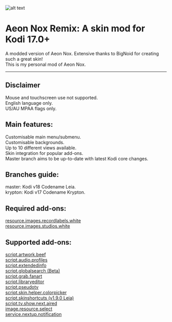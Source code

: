 ![alt text](https://github.com/Steveb1968/skin.aeon.nox.remix/blob/master/media/flags/aeon-nox-logo.png?raw=true "aeon-nox-logo")

# Aeon Nox Remix: A skin mod for Kodi 17.0+

   A modded version of Aeon Nox. Extensive thanks to BigNoid for creating such a great skin!  
   This is my personal mod of Aeon Nox.

---

## Disclaimer

   Mouse and touchscreen use not supported.  
   English language only.  
   US/AU MPAA flags only.

## Main features:

   Customisable main menu/submenu.  
   Customisable backgrounds.  
   Up to 10 different views available.  
   Skin integration for popular add-ons.  
   Master branch aims to be up-to-date with latest Kodi core changes.

## Branches guide:

   master: Kodi v18 Codename Leia.  
   krypton: Kodi v17 Codename Krypton.

## Required add-ons:

   [resource.images.recordlabels.white](https://github.com/XBMC-Addons/resource.images.recordlabels.white)  
   [resource.images.studios.white](https://github.com/XBMC-Addons/resource.images.studios.white)

## Supported add-ons:

   [script.artwork.beef](https://github.com/rmrector/script.artwork.beef)  
   [script.audio.profiles](https://github.com/Regss/script.audio.profiles)  
   [script.extendedinfo](https://github.com/phil65/script.extendedinfo)  
   [script.globalsearch (Beta)](https://github.com/ronie/script.globalsearch)  
   [script.grab.fanart](https://github.com/robweber/script.grab.fanart)  
   [script.libraryeditor](https://github.com/phil65/script.libraryeditor)  
   [script.pseudotv](https://github.com/Steveb1968/script.pseudotv)  
   [script.skin.helper.colorpicker](https://github.com/marcelveldt/script.skin.helper.colorpicker)  
   [script.skinshortcuts (v1.9.0 Leia)](https://github.com/BigNoid/script.skinshortcuts/tree/leia)  
   [script.tv.show.next.aired](https://github.com/WayneD/script.tv.show.next.aired)  
   [image.resource.select](https://github.com/ronie/script.image.resource.select)  
   [service.nextup.notification](https://github.com/im85288/service.nextup.notification)
